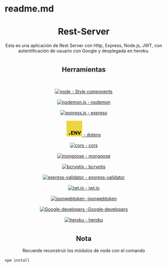 
# readme.md

<h1 align="center">Rest-Server</h1>
<p align="center">
  Esta es una aplicación de Rest Server con Http, Express, Node.js, JWT, con autentificación de usuario con Google y desplegada en heroku.
</p>
<h1></h1>
<h2 align="center">Herramientas</h2>
<br>
<p align="center">
  <a href="https://nodejs.org/es/" target="_blank" rel="node" >
  <img src="https://nodejs.org/static/images/logo.svg" alt="node" width="50" height="50"/>
   - Style components</a>
  <br><br>
  <a href="https://www.npmjs.com/package/nodemon" target="_blank" rel="nodemon">
  <img src="https://user-images.githubusercontent.com/13700/35731649-652807e8-080e-11e8-88fd-1b2f6d553b2d.png" alt="nodemon.js" width="50" height="50"/>
   - nodemon</a>
  <br><br>
  <a href="https://www.npmjs.com/package/express" target="_blank" rel="express">
  <img src="https://i.imgur.com/V1RWR7l.png" alt="express.js" width="50" height="50"/>
   - express</a>
  <br><br>
  <a href="https://www.npmjs.com/package/dotenv" target="_blank" rel="dotenv.js">
  <img src="https://raw.githubusercontent.com/motdotla/dotenv/master/dotenv.png" alt="dotenv" width="50" height="50"/>
   - dotenv</a>
  <br><br>
  <a href="https://www.npmjs.com/package/cors" target="_blank" rel="cors">
  <img src="https://i.imgur.com/V1RWR7l.png" alt="cors" width="50" height="50"/>
   - cors</a>
  <br><br>
  <a href="https://www.npmjs.com/package/mongoose" target="_blank" rel="mongoose">
  <img src="https://i.imgur.com/V1RWR7l.png" alt="mongoose" width="50" height="50"/>
   - mongoose</a>
  <br><br>
  <a href="https://www.npmjs.com/package/bcryptjs" target="_blank" rel="bcryptjs">
  <img src="https://i.imgur.com/V1RWR7l.png" alt="bcryptjs" width="50" height="50"/>
   - bcryptjs</a>
  <br><br>
  <a href="https://www.npmjs.com/package/express-validator" target="_blank" rel="express-validator">
  <img src="https://i.imgur.com/V1RWR7l.png" alt="express-validator" width="50" height="50"/>
   - express-validator</a>
  <br><br>
  <a href="https://jwt.io/" target="_blank" rel="jwt.io">
  <img src="https://jwt.io/img/pic_logo.svg" alt="jwt.io" width="50" height="50"/>
   - jwt.io</a>
  <br><br>
  <a href="https://www.npmjs.com/package/jsonwebtoken" target="_blank" rel="jsonwebtoken">
  <img src="https://i.imgur.com/V1RWR7l.png" alt="jsonwebtoken" width="50" height="50"/>
   -jsonwebtoken </a>
  <br><br>
  <a href="https://developers.google.com/identity/sign-in/web/sign-in" target="_blank" rel="Google-developers">
  <img src="https://www.gstatic.com/devrel-devsite/prod/v0e0f589edd85502a40d78d7d0825db8ea5ef3b99ab4070381ee86977c9168730/developers/images/lockup-developers.svg" alt="Google-developers" width="150" height="50"/>
   -Google-developers</a>
  <br><br>
  <a href="https://devcenter.heroku.com/" target="_blank" rel="heroku">
  <img src="https://www.herokucdn.com/favicons/favicon.ico" alt="heroku" width="50" height="50"/>
   - heroku</a>
</p>
<h1></h1>
<h2 align="center">Nota</h2>
  <p align="center">
    Recuerde reconstruir los módulos de node con el comando
  </p>

    npm install

<h1></h1>